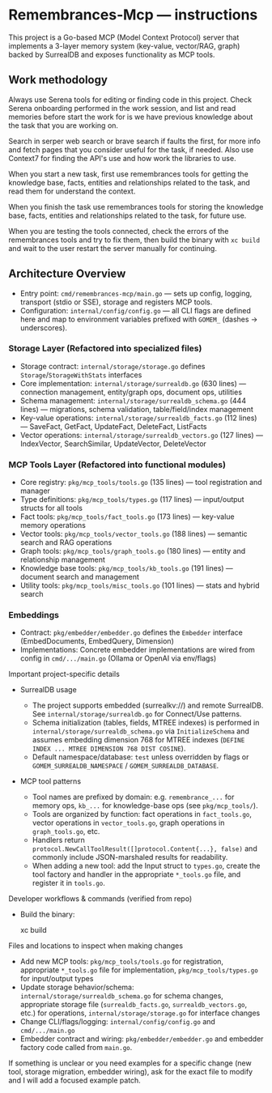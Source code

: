 <!--
Guidance for AI coding agents working on Remembrances-MCP.
Keep this file short and focused: reference concrete files, patterns, and commands
that are discoverable in the repository so an agent can be productive immediately.
-->

# Remembrances‑Mcp — instructions

This project is a Go-based MCP (Model Context Protocol) server that implements a 3-layer memory system (key-value, vector/RAG, graph) backed by SurrealDB and exposes functionality as MCP tools.

## Work methodology

Always use Serena tools for editing or finding code in this project. Check Serena onboarding performed in the work session, and list and read memories before start the work for is we have previous knowledge about the task that you are working on.

Search in serper web search or brave search if faults the first, for more info and fetch pages that you consider useful for the task, if needed. Also use Context7 for finding the API's use and how work the libraries to use.

When you start a new task, first use remembrances tools for getting the knowledge base, facts, entities and relationships related to the task, and read them for understand the context.

When you finish the task use remembrances tools for storing the knowledge base, facts, entities and relationships related to the task, for future use.

When you are testing the tools connected, check the errors of the remembrances tools and try to fix them, then build the binary with `xc build` and wait to the user restart the server manually for continuing.

## Architecture Overview

- Entry point: `cmd/remembrances-mcp/main.go` — sets up config, logging, transport (stdio or SSE), storage and registers MCP tools.
- Configuration: `internal/config/config.go` — all CLI flags are defined here and map to environment variables prefixed with `GOMEM_` (dashes -> underscores).

### Storage Layer (Refactored into specialized files)

- Storage contract: `internal/storage/storage.go` defines `Storage`/`StorageWithStats` interfaces
- Core implementation: `internal/storage/surrealdb.go` (630 lines) — connection management, entity/graph ops, document ops, utilities
- Schema management: `internal/storage/surrealdb_schema.go` (444 lines) — migrations, schema validation, table/field/index management
- Key-value operations: `internal/storage/surrealdb_facts.go` (112 lines) — SaveFact, GetFact, UpdateFact, DeleteFact, ListFacts
- Vector operations: `internal/storage/surrealdb_vectors.go` (127 lines) — IndexVector, SearchSimilar, UpdateVector, DeleteVector

### MCP Tools Layer (Refactored into functional modules)

- Core registry: `pkg/mcp_tools/tools.go` (135 lines) — tool registration and manager
- Type definitions: `pkg/mcp_tools/types.go` (117 lines) — input/output structs for all tools
- Fact tools: `pkg/mcp_tools/fact_tools.go` (173 lines) — key-value memory operations
- Vector tools: `pkg/mcp_tools/vector_tools.go` (188 lines) — semantic search and RAG operations
- Graph tools: `pkg/mcp_tools/graph_tools.go` (180 lines) — entity and relationship management
- Knowledge base tools: `pkg/mcp_tools/kb_tools.go` (191 lines) — document search and management
- Utility tools: `pkg/mcp_tools/misc_tools.go` (101 lines) — stats and hybrid search

### Embeddings

- Contract: `pkg/embedder/embedder.go` defines the `Embedder` interface (EmbedDocuments, EmbedQuery, Dimension)
- Implementations: Concrete embedder implementations are wired from config in `cmd/.../main.go` (Ollama or OpenAI via env/flags)

Important project-specific details

- SurrealDB usage

  - The project supports embedded (surrealkv://) and remote SurrealDB. See `internal/storage/surrealdb.go` for Connect/Use patterns.
  - Schema initialization (tables, fields, MTREE indexes) is performed in `internal/storage/surrealdb_schema.go` via `InitializeSchema` and assumes embedding dimension 768 for MTREE indexes (`DEFINE INDEX ... MTREE DIMENSION 768 DIST COSINE`).
  - Default namespace/database: `test` unless overridden by flags or `GOMEM_SURREALDB_NAMESPACE` / `GOMEM_SURREALDB_DATABASE`.

- MCP tool patterns
  - Tool names are prefixed by domain: e.g. `remembrance_...` for memory ops, `kb_...` for knowledge-base ops (see `pkg/mcp_tools/`).
  - Tools are organized by function: fact operations in `fact_tools.go`, vector operations in `vector_tools.go`, graph operations in `graph_tools.go`, etc.
  - Handlers return `protocol.NewCallToolResult([]protocol.Content{...}, false)` and commonly include JSON-marshaled results for readability.
  - When adding a new tool: add the Input struct to `types.go`, create the tool factory and handler in the appropriate `*_tools.go` file, and register it in `tools.go`.

Developer workflows & commands (verified from repo)

- Build the binary:

  xc build

Files and locations to inspect when making changes

- Add new MCP tools: `pkg/mcp_tools/tools.go` for registration, appropriate `*_tools.go` file for implementation, `pkg/mcp_tools/types.go` for input/output types
- Update storage behavior/schema: `internal/storage/surrealdb_schema.go` for schema changes, appropriate storage file (`surrealdb_facts.go`, `surrealdb_vectors.go`, etc.) for operations, `internal/storage/storage.go` for interface changes
- Change CLI/flags/logging: `internal/config/config.go` and `cmd/.../main.go`
- Embedder contract and wiring: `pkg/embedder/embedder.go` and embedder factory code called from `main.go`.

If something is unclear or you need examples for a specific change (new tool, storage migration, embedder wiring), ask for the exact file to modify and I will add a focused example patch.
